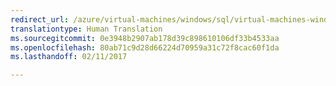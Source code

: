 ```yaml
---
redirect_url: /azure/virtual-machines/windows/sql/virtual-machines-windows-migrate-sql
translationtype: Human Translation
ms.sourcegitcommit: 0e3948b2907ab178d39c898610106df33b4533aa
ms.openlocfilehash: 80ab71c9d28d66224d70959a31c72f8cac60f1da
ms.lasthandoff: 02/11/2017

---
```

